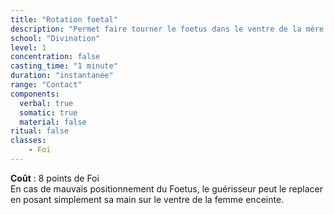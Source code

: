 ```yaml
---
title: "Rotation foetal"
description: "Permet faire tourner le foetus dans le ventre de la mère."
school: "Divination"
level: 1
concentration: false
casting_time: "1 minute"
duration: "instantanée"
range: "Contact"
components:
  verbal: true
  somatic: true
  material: false
ritual: false
classes:
    - Foi
---
```

**Coût** : 8 points de Foi  
En cas de mauvais positionnement du Foetus, le guérisseur peut le replacer en posant simplement sa main sur le ventre de la femme enceinte.   
